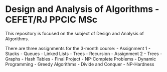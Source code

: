 # Design and Analysis of Algorithms - CEFET/RJ PPCIC MSc

This repository is focused on the subject of Design and Analysis of Algorithms. 

There are three assignments for the 3-month course:
    - Assignment 1
        - Stacks
        - Queues
        - Linked Lists
        - Trees
        - Recursion
    - Assignment 2
        - Trees
        - Graphs
        - Hash Tables
    - Final Project
        - NP-Complete Problems
        - Dynamic Programming
        - Greedy Algorithms
        - Divide and Conquer
        - NP-Hardness
    